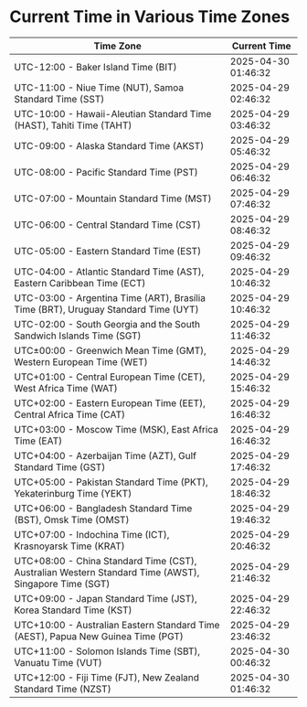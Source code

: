 # Current Time in Various Time Zones

| Time Zone | Current Time |
|-----------|--------------|
| UTC-12:00 - Baker Island Time (BIT) | 2025-04-30 01:46:32 |
| UTC-11:00 - Niue Time (NUT), Samoa Standard Time (SST) | 2025-04-29 02:46:32 |
| UTC-10:00 - Hawaii-Aleutian Standard Time (HAST), Tahiti Time (TAHT) | 2025-04-29 03:46:32 |
| UTC-09:00 - Alaska Standard Time (AKST) | 2025-04-29 05:46:32 |
| UTC-08:00 - Pacific Standard Time (PST) | 2025-04-29 06:46:32 |
| UTC-07:00 - Mountain Standard Time (MST) | 2025-04-29 07:46:32 |
| UTC-06:00 - Central Standard Time (CST) | 2025-04-29 08:46:32 |
| UTC-05:00 - Eastern Standard Time (EST) | 2025-04-29 09:46:32 |
| UTC-04:00 - Atlantic Standard Time (AST), Eastern Caribbean Time (ECT) | 2025-04-29 10:46:32 |
| UTC-03:00 - Argentina Time (ART), Brasília Time (BRT), Uruguay Standard Time (UYT) | 2025-04-29 10:46:32 |
| UTC-02:00 - South Georgia and the South Sandwich Islands Time (SGT) | 2025-04-29 11:46:32 |
| UTC±00:00 - Greenwich Mean Time (GMT), Western European Time (WET) | 2025-04-29 14:46:32 |
| UTC+01:00 - Central European Time (CET), West Africa Time (WAT) | 2025-04-29 15:46:32 |
| UTC+02:00 - Eastern European Time (EET), Central Africa Time (CAT) | 2025-04-29 16:46:32 |
| UTC+03:00 - Moscow Time (MSK), East Africa Time (EAT) | 2025-04-29 16:46:32 |
| UTC+04:00 - Azerbaijan Time (AZT), Gulf Standard Time (GST) | 2025-04-29 17:46:32 |
| UTC+05:00 - Pakistan Standard Time (PKT), Yekaterinburg Time (YEKT) | 2025-04-29 18:46:32 |
| UTC+06:00 - Bangladesh Standard Time (BST), Omsk Time (OMST) | 2025-04-29 19:46:32 |
| UTC+07:00 - Indochina Time (ICT), Krasnoyarsk Time (KRAT) | 2025-04-29 20:46:32 |
| UTC+08:00 - China Standard Time (CST), Australian Western Standard Time (AWST), Singapore Time (SGT) | 2025-04-29 21:46:32 |
| UTC+09:00 - Japan Standard Time (JST), Korea Standard Time (KST) | 2025-04-29 22:46:32 |
| UTC+10:00 - Australian Eastern Standard Time (AEST), Papua New Guinea Time (PGT) | 2025-04-29 23:46:32 |
| UTC+11:00 - Solomon Islands Time (SBT), Vanuatu Time (VUT) | 2025-04-30 00:46:32 |
| UTC+12:00 - Fiji Time (FJT), New Zealand Standard Time (NZST) | 2025-04-30 01:46:32 |
